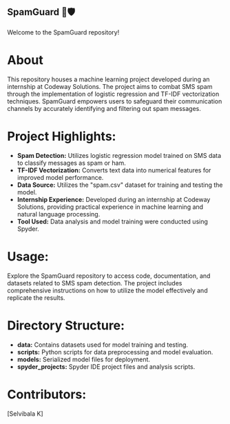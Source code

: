 ## SpamGuard 📱🛡️

Welcome to the SpamGuard repository!

# About
This repository houses a machine learning project developed during an internship at Codeway Solutions. The project aims to combat SMS spam through the implementation of logistic regression and TF-IDF vectorization techniques. SpamGuard empowers users to safeguard their communication channels by accurately identifying and filtering out spam messages.

# Project Highlights:
- **Spam Detection:** Utilizes logistic regression model trained on SMS data to classify messages as spam or ham.
- **TF-IDF Vectorization:** Converts text data into numerical features for improved model performance.
- **Data Source:** Utilizes the "spam.csv" dataset for training and testing the model.
- **Internship Experience:** Developed during an internship at Codeway Solutions, providing practical experience in machine learning and natural language processing.
- **Tool Used:** Data analysis and model training were conducted using Spyder.

# Usage:
Explore the SpamGuard repository to access code, documentation, and datasets related to SMS spam detection. The project includes comprehensive instructions on how to utilize the model effectively and replicate the results.

# Directory Structure:
- **data:** Contains datasets used for model training and testing.
- **scripts:** Python scripts for data preprocessing and model evaluation.
- **models:** Serialized model files for deployment.
- **spyder_projects:** Spyder IDE project files and analysis scripts.

# Contributors:
[Selvibala K]
